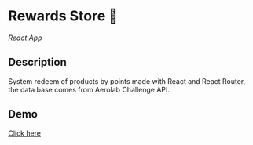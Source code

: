 # Rewards Store 🌟

*React App*
## Description

System redeem of products by points made with React and React Router, the data base comes from Aerolab Challenge API.

## Demo
[Click here](https://fl0rchus.github.io/rewards-store/)
